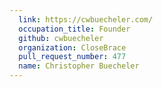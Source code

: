 ```yaml
---
  link: https://cwbuecheler.com/
  occupation_title: Founder
  github: cwbuecheler
  organization: CloseBrace
  pull_request_number: 477
  name: Christopher Buecheler
---
```

